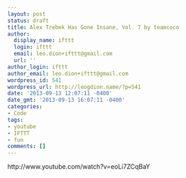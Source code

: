 ```yaml
---
layout: post
status: draft
title: Alex Trebek Has Gone Insane, Vol. 7 by teamcoco
author:
  display_name: ifttt
  login: ifttt
  email: leo.dion+ifttt@gmail.com
  url: ''
author_login: ifttt
author_email: leo.dion+ifttt@gmail.com
wordpress_id: 541
wordpress_url: http://leogdion.name/?p=541
date: '2013-09-13 12:07:11 -0400'
date_gmt: '2013-09-13 16:07:11 -0400'
categories:
- Code
tags:
- youtube
- IFTTT
- fun
comments: []
---
```

<p>http:&#47;&#47;www.youtube.com&#47;watch?v=eoLi7ZCqBaY</p>
